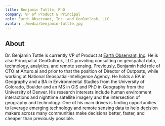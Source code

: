 ```yaml
---
title: Benjamin Tuttle, PhD
company: VP of Product & Principal
role: Earth Observant, Inc. and GeoOutlook, LLC
avatar: ./media/benjamin-tuttle.jpg
---
```

## About

Dr. Benjamin Tuttle is currently VP of Product at [Earth Observant, Inc](https://eoi.space/). He is also Principal at GeoOutlook, LLC providing consulting on geospatial data, technology, analytics, and remote sensing. Previously, Benjamin held role of CTO at Arturo.ai and prior to that the position of Director of Outposts, while working at National Geospatial-Intelligence Agency. He holds a BA in Geography and a BA in Environmental Studies from the University of Colorado, Boulder and an MS in GIS and PhD in Geography from the University of Denver. His research interests include human environment interactions and nighttime satellite imagery and the intersection of geography and technology. One of his main drives is finding opportunities to leverage emerging technology and remote sensing data to help decision makers across many communities make decisions better, faster, and cheaper than previously possible.